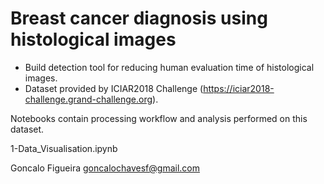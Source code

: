 # Breast cancer diagnosis using histological images

- Build detection tool for reducing human evaluation time of histological images.
- Dataset provided by ICIAR2018 Challenge (https://iciar2018-challenge.grand-challenge.org).

Notebooks contain processing workflow and analysis performed on this dataset.

1-Data_Visualisation.ipynb

Goncalo Figueira
goncalochavesf@gmail.com

